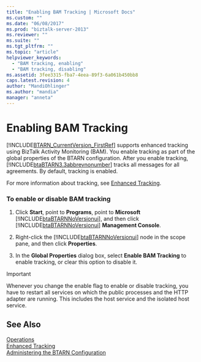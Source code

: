 ```yaml
---
title: "Enabling BAM Tracking | Microsoft Docs"
ms.custom: ""
ms.date: "06/08/2017"
ms.prod: "biztalk-server-2013"
ms.reviewer: ""
ms.suite: ""
ms.tgt_pltfrm: ""
ms.topic: "article"
helpviewer_keywords: 
  - "BAM tracking, enabling"
  - "BAM tracking, disabling"
ms.assetid: 3fee3315-fba7-4eea-89f3-6a061b450bb8
caps.latest.revision: 4
author: "MandiOhlinger"
ms.author: "mandia"
manager: "anneta"
---
```

# Enabling BAM Tracking
[!INCLUDE[BTARN_CurrentVersion_FirstRef](../../includes/btarn-currentversion-firstref-md.md)] supports enhanced tracking using BizTalk Activity Monitoring (BAM). You enable tracking as part of the global properties of the BTARN configuration. After you enable tracking, [!INCLUDE[btaBTARN3.3abbrevnonumber](../../includes/btabtarn3-3abbrevnonumber-md.md)] tracks all messages for all agreements. By default, tracking is enabled.  
  
 For more information about tracking, see [Enhanced Tracking](../../adapters-and-accelerators/accelerator-rosettanet/enhanced-tracking.md).  
  
### To enable or disable BAM tracking  
  
1.  Click **Start**, point to **Programs**, point to **Microsoft** [!INCLUDE[btaBTARNNoVersionui](../../includes/btabtarnnoversionui-md.md)], and then click [!INCLUDE[btaBTARNNoVersionui](../../includes/btabtarnnoversionui-md.md)] **Management Console**.  
  
2.  Right-click the [!INCLUDE[btaBTARNNoVersionui](../../includes/btabtarnnoversionui-md.md)] node in the scope pane, and then click **Properties**.  
  
3.  In the **Global Properties** dialog box, select **Enable BAM Tracking** to enable tracking, or clear this option to disable it.  
  
> [!IMPORTANT]
>  Whenever you change the enable flag to enable or disable tracking, you have to restart all services on which the public processes and the HTTP adapter are running. This includes the host service and the isolated host service.  
  
## See Also  
 [Operations](../../adapters-and-accelerators/accelerator-rosettanet/operations1.md)   
 [Enhanced Tracking](../../adapters-and-accelerators/accelerator-rosettanet/enhanced-tracking.md)   
 [Administering the BTARN Configuration](../../adapters-and-accelerators/accelerator-rosettanet/administering-the-btarn-configuration.md)